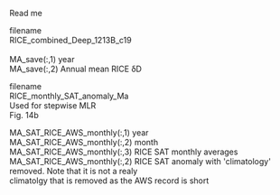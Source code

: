 Read me <br/>

filename <br/>
RICE_combined_Deep_1213B_c19 <br/>
 <br/>
MA_save(:,1) year  <br/>
MA_save(:,2) Annual mean RICE δD <br/>

filename<br/>
RICE_monthly_SAT_anomaly_Ma <br/>
Used for stepwise MLR<br/>
Fig. 14b <br/>

MA_SAT_RICE_AWS_monthly(:,1) year  <br/>
MA_SAT_RICE_AWS_monthly(:,2) month  <br/>
MA_SAT_RICE_AWS_monthly(:,3) RICE SAT monthly averages  <br/>
MA_SAT_RICE_AWS_monthly(:,2) RICE SAT anomaly with 'climatology' removed. Note that it is not a realy <br/>
climatolgy that is removed as the AWS record is short <br/>
